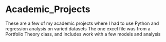 # Academic_Projects
These are a few of my academic projects where I had to use Python and regression analysis on varied datasets
The one excel file was from a Portfolio Theory class, and includes work with a few models and analysis
